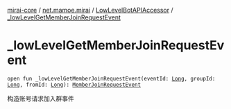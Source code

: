 [mirai-core](../../index.md) / [net.mamoe.mirai](../index.md) / [LowLevelBotAPIAccessor](index.md) / [_lowLevelGetMemberJoinRequestEvent](./_low-level-get-member-join-request-event.md)

# _lowLevelGetMemberJoinRequestEvent

`open fun _lowLevelGetMemberJoinRequestEvent(eventId: `[`Long`](https://kotlinlang.org/api/latest/jvm/stdlib/kotlin/-long/index.html)`, groupId: `[`Long`](https://kotlinlang.org/api/latest/jvm/stdlib/kotlin/-long/index.html)`, fromId: `[`Long`](https://kotlinlang.org/api/latest/jvm/stdlib/kotlin/-long/index.html)`): `[`MemberJoinRequestEvent`](../../net.mamoe.mirai.event.events/-member-join-request-event/index.md)

构造账号请求加入群事件

